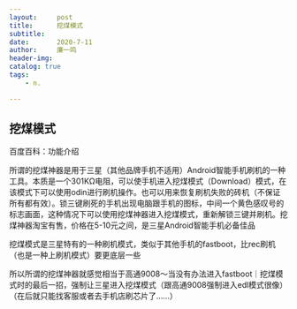 ```yaml
---
layout:     post
title:      挖煤模式
subtitle:   
date:       2020-7-11
author:     廉一鸣
header-img: 
catalog: true
tags:
    - n.

---
```


## 挖煤模式

百度百科：功能介绍

所谓的挖煤神器是用于三星（其他品牌手机不适用）Android智能手机刷机的一种工具。本质是一个301KΩ电阻，可以使手机进入挖煤模式（Download）模式，在该模式下可以使用odin进行刷机操作。也可以用来恢复刷机失败的砖机（不保证所有都有效）。锁三键刷死的手机出现电脑跟手机的图标，中间一个黄色感叹号的标志画面，这种情况下可以使用挖煤神器进入挖煤模式，重新解锁三键并刷机。挖煤神器淘宝有售，价格在5-10元之间，是三星Android智能手机必备佳品



挖煤模式是三星特有的一种刷机模式，类似于其他手机的fastboot，比rec刷机（也是一种上刷机模式）要更底层一些

所以所谓的挖煤神器就感觉相当于高通9008～当没有办法进入fastboot｜挖煤模式时的最后一招，强制让三星进入挖煤模式（跟高通9008强制进入edl模式很像）（在后就只能找客服或者去手机店刷芯片了……）